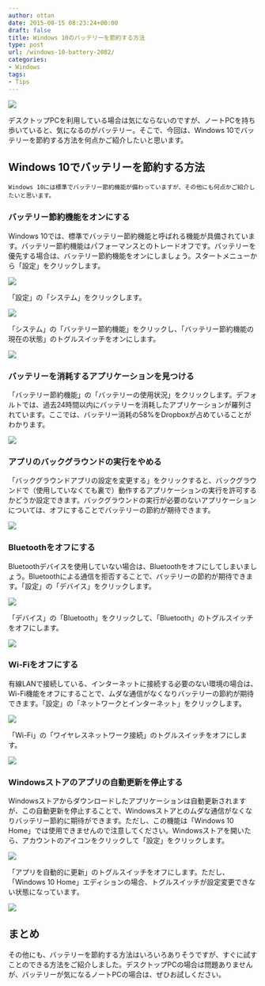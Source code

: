 ```yaml
---
author: ottan
date: 2015-08-15 08:23:24+00:00
draft: false
title: Windows 10のバッテリーを節約する方法
type: post
url: /windows-10-battery-2082/
categories:
- Windows
tags:
- Tips
---
```


![](/uploads/2015/08/150815-55cea8e33d437.jpg)






デスクトップPCを利用している場合は気にならないのですが、ノートPCを持ち歩いていると、気になるのがバッテリー。そこで、今回は、Windows 10でバッテリーを節約する方法を何点かご紹介したいと思います。





## Windows 10でバッテリーを節約する方法





	Windows 10には標準でバッテリー節約機能が備わっていますが、その他にも何点かご紹介したいと思います。





### バッテリー節約機能をオンにする





Windows 10では、標準でバッテリー節約機能と呼ばれる機能が具備されています。バッテリー節約機能はパフォーマンスとのトレードオフです。バッテリーを優先する場合は、バッテリー節約機能をオンにしましょう。スタートメニューから「設定」をクリックします。





![](/uploads/2015/08/150815-55cea8e4854a0.png)






「設定」の「システム」をクリックします。





![](/uploads/2015/08/150815-55cea8e6d0bc3.png)






「システム」の「バッテリー節約機能」をクリックし、「バッテリー節約機能の現在の状態」のトグルスイッチをオンにします。





![](/uploads/2015/08/150815-55cea8e8bd354.png)






### バッテリーを消耗するアプリケーションを見つける





「バッテリー節約機能」の「バッテリーの使用状況」をクリックします。デフォルトでは、過去24時間以内にバッテリーを消耗したアプリケーションが羅列されています。ここでは、バッテリー消耗の58%をDropboxが占めていることがわかります。





![](/uploads/2015/08/150815-55cea8eac67e8.png)






### アプリのバックグラウンドの実行をやめる





「バックグラウンドアプリの設定を変更する」をクリックすると、バックグラウンドで（使用していなくても裏で）動作するアプリケーションの実行を許可するかどうか設定できます。バックグラウンドの実行が必要のないアプリケーションについては、オフにすることでバッテリーの節約が期待できます。





![](/uploads/2015/08/150815-55cea8ecb71ed.png)






### Bluetoothをオフにする





Bluetoothデバイスを使用していない場合は、Bluetoothをオフにしてしまいましょう。Bluetoothによる通信を拒否することで、バッテリーの節約が期待できます。「設定」の「デバイス」をクリックします。





![](/uploads/2015/08/150815-55cea8ef868bc.png)






「デバイス」の「Bluetooth」をクリックして、「Bluetooth」のトグルスイッチをオフにします。





![](/uploads/2015/08/150815-55cea8f179dac.png)






### Wi-Fiをオフにする





有線LANで接続している、インターネットに接続する必要のない環境の場合は、Wi-Fi機能をオフにすることで、ムダな通信がなくなりバッテリーの節約が期待できます。「設定」の「ネットワークとインターネット」をクリックします。





![](/uploads/2015/08/150815-55cea8f3167e6.png)






「Wi-Fi」の「ワイヤレスネットワーク接続」のトグルスイッチをオフにします。





![](/uploads/2015/08/150815-55cea8f4eae6f.png)






### Windowsストアのアプリの自動更新を停止する





Windowsストアからダウンロードしたアプリケーションは自動更新されますが、この自動更新を停止することで、Windowsストアとのムダな通信がなくなりバッテリー節約に期待ができます。ただし、この機能は「Windows 10 Home」では使用できませんので注意してください。Windowsストアを開いたら、アカウントのアイコンをクリックして「設定」をクリックします。





![](/uploads/2015/08/150815-55ceef4a1091a.png)






「アプリを自動的に更新」のトグルスイッチをオフにします。ただし、「Windows 10 Home」エディションの場合、トグルスイッチが設定変更できない状態になっています。





![](/uploads/2015/08/150815-55ceef4daae05.png)






## まとめ





その他にも、バッテリーを節約する方法はいろいろありそうですが、すぐに試すことのできる方法をご紹介しました。デスクトップPCの場合は問題ありませんが、バッテリーが気になるノートPCの場合は、ぜひお試しください。
